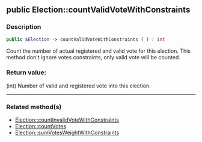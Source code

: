 ## public Election::countValidVoteWithConstraints

### Description    

```php
public $Election -> countValidVoteWithConstraints ( ) : int
```

Count the number of actual registered and valid vote for this election. This method don't ignore votes constraints, only valid vote will be counted.    


### Return value:   

(int) Number of valid and registered vote into this election.


---------------------------------------

### Related method(s)      

* [Election::countInvalidVoteWithConstraints](../Election%20Class/public%20Election--countInvalidVoteWithConstraints.md)    
* [Election::countVotes](../Election%20Class/public%20Election--countVotes.md)    
* [Election::sumVotesWeightWithConstraints](../Election%20Class/public%20Election--sumVotesWeightWithConstraints.md)    
